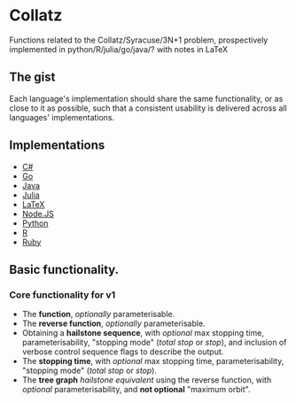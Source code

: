 # Collatz
Functions related to the Collatz/Syracuse/3N+1 problem, prospectively implemented in python/R/julia/go/java/? with notes in LaTeX
## The gist
Each language's implementation should share the same functionality, or as close to it as possible, such that a consistent usability is delivered across all languages' implementations.
## Implementations
* [C#](#TODO)
* [Go](#TODO)
* [Java](#TODO)
* [Julia](#TODO)
* [LaTeX](#TODO)
* [Node.JS](#TODO)
* [Python](#TODO)
* [R](#TODO)
* [Ruby](#TODO)
## Basic functionality.
### Core functionality for v1
* The **function**, _optionally_ parameterisable.
* The **reverse function**, _optionally_ parameterisable.
* Obtaining a **hailstone sequence**, with _optional_ max stopping time, parameterisability, "stopping mode" (_total stop_ or _stop_), and inclusion of verbose control sequence flags to describe the output.
* The **stopping time**, with _optional_ max stopping time, parameterisability, "stopping mode" (_total stop_ or _stop_).
* The **tree graph** _hailstone equivalent_ using the reverse function, with _optional_ parameterisability, and **not optional** "maximum orbit".
